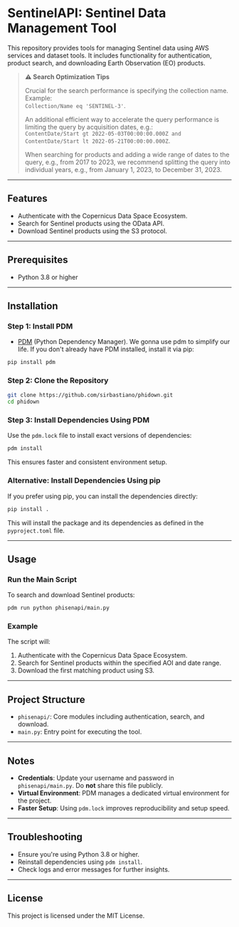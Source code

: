 # SentinelAPI: Sentinel Data Management Tool

This repository provides tools for managing Sentinel data using AWS services and dataset tools. It includes functionality for authentication, product search, and downloading Earth Observation (EO) products.

> **⚠️ Search Optimization Tips**  
>  
> Crucial for the search performance is specifying the collection name. Example:  
> `Collection/Name eq 'SENTINEL-3'`.  
>  
> An additional efficient way to accelerate the query performance is limiting the query by acquisition dates, e.g.:  
> `ContentDate/Start gt 2022-05-03T00:00:00.000Z and ContentDate/Start lt 2022-05-21T00:00:00.000Z`.  
>  
> When searching for products and adding a wide range of dates to the query, e.g., from 2017 to 2023, we recommend splitting the query into individual years, e.g., from January 1, 2023, to December 31, 2023.

---
## Features

- Authenticate with the Copernicus Data Space Ecosystem.
- Search for Sentinel products using the OData API.
- Download Sentinel products using the S3 protocol.

---

## Prerequisites
- Python 3.8 or higher

---

## Installation

### Step 1: Install PDM
- [PDM](https://pdm.fming.dev/) (Python Dependency Manager). We gonna use pdm to simplify our life. 
If you don't already have PDM installed, install it via pip:
```bash
pip install pdm
```

### Step 2: Clone the Repository
```bash
git clone https://github.com/sirbastiano/phidown.git
cd phidown
```

### Step 3: Install Dependencies Using PDM
Use the `pdm.lock` file to install exact versions of dependencies:
```bash
pdm install
```

This ensures faster and consistent environment setup.

### Alternative: Install Dependencies Using pip
If you prefer using pip, you can install the dependencies directly:
```bash
pip install .
```

This will install the package and its dependencies as defined in the `pyproject.toml` file.

---

## Usage

### Run the Main Script
To search and download Sentinel products:
```bash
pdm run python phisenapi/main.py
```

### Example
The script will:
1. Authenticate with the Copernicus Data Space Ecosystem.
2. Search for Sentinel products within the specified AOI and date range.
3. Download the first matching product using S3.

---

## Project Structure
- `phisenapi/`: Core modules including authentication, search, and download.
- `main.py`: Entry point for executing the tool.

---

## Notes
- **Credentials**: Update your username and password in `phisenapi/main.py`. Do **not** share this file publicly.
- **Virtual Environment**: PDM manages a dedicated virtual environment for the project.
- **Faster Setup**: Using `pdm.lock` improves reproducibility and setup speed.

---

## Troubleshooting
- Ensure you're using Python 3.8 or higher.
- Reinstall dependencies using `pdm install`.
- Check logs and error messages for further insights.

---

## License
This project is licensed under the MIT License.